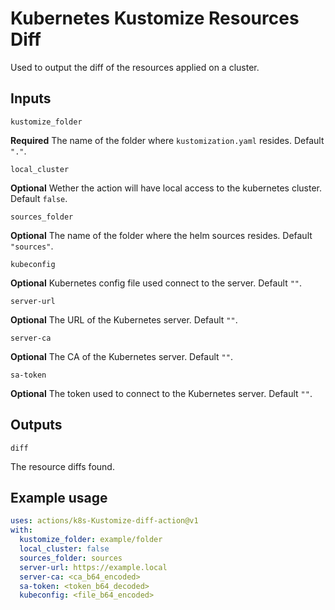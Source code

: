 # Kubernetes Kustomize Resources Diff

Used to output the diff of the resources applied on a cluster.

## Inputs

`kustomize_folder`

**Required** The name of the folder where `kustomization.yaml` resides. Default `"."`.

`local_cluster`

**Optional** Wether the action will have local access to the kubernetes cluster. Default `false`.

`sources_folder`

**Optional** The name of the folder where the helm sources resides. Default `"sources"`.

`kubeconfig`

**Optional** Kubernetes config file used connect to the server. Default `""`.

`server-url`

**Optional** The URL of the Kubernetes server. Default `""`.

`server-ca`

**Optional** The CA of the Kubernetes server. Default `""`.

`sa-token`

**Optional** The token used to connect to the Kubernetes server. Default `""`.

## Outputs

`diff`

The resource diffs found.

## Example usage

```yaml
uses: actions/k8s-Kustomize-diff-action@v1
with:
  kustomize_folder: example/folder
  local_cluster: false
  sources_folder: sources
  server-url: https://example.local
  server-ca: <ca_b64_encoded>
  sa-token: <token_b64_decoded>
  kubeconfig: <file_b64_encoded>
```

